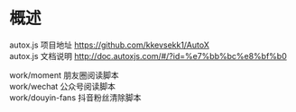# 概述

autox.js 项目地址 https://github.com/kkevsekk1/AutoX        
autox.js 文档说明 http://doc.autoxjs.com/#/?id=%e7%bb%bc%e8%bf%b0   


work/moment 朋友圈阅读脚本      
work/wechat 公众号阅读脚本  
work/douyin-fans 抖音粉丝清除脚本   